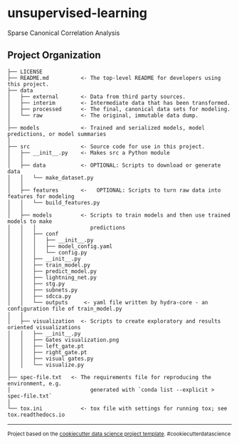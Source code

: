 unsupervised-learning
==============================

Sparse Canonical Correlation Analysis

Project Organization
------------

    ├── LICENSE
    ├── README.md          <- The top-level README for developers using this project.
    ├── data
    │   ├── external       <- Data from third party sources.
    │   ├── interim        <- Intermediate data that has been transformed.
    │   ├── processed      <- The final, canonical data sets for modeling.
    │   └── raw            <- The original, immutable data dump.
    │
    ├── models             <- Trained and serialized models, model predictions, or model summaries
    │
    ├── src                <- Source code for use in this project.
    │   ├── __init__.py    <- Makes src a Python module
    │   │
    │   ├── data           <- OPTIONAL: Scripts to download or generate data
    │   │   └── make_dataset.py
    │   │
    │   ├── features       <-   OPTIONAL: Scripts to turn raw data into features for modeling
    │   │   └── build_features.py
    │   │
    │   ├── models         <- Scripts to train models and then use trained models to make
    │   │   │                 predictions
    │   │   ├── conf
    │   │   │   ├── __init__.py
    │   │   │   ├── model_config.yaml
    │   │   │   └── config.py
    │   │   ├── __init__.py
    │   │   ├── train_model.py
    │   │   ├── predict_model.py
    │   │   ├── lightning_net.py
    │   │   ├── stg.py
    │   │   ├── subnets.py
    │   │   ├── sdcca.py
    │   │   └── outputs     <- yaml file written by hydra-core - an configuration file of train_model.py
    │   │
    │   ├── visualization  <- Scripts to create exploratory and results oriented visualizations
    │   │   ├── __init__.py
    │   │   ├── Gates visualization.png
    │   │   ├── left_gate.pt
    │   │   ├── right_gate.pt
    │   │   ├── visual gates.py
    │   │   └── visualize.py
    │
    ├── spec-file.txt   <- The requirements file for reproducing the environment, e.g.
    │                         generated with `conda list --explicit > spec-file.txt`
    │
    └── tox.ini            <- tox file with settings for running tox; see tox.readthedocs.io


--------

<p><small>Project based on the <a target="_blank" href="https://drivendata.github.io/cookiecutter-data-science/">cookiecutter data science project template</a>. #cookiecutterdatascience</small></p>
